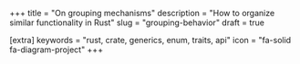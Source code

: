 +++
title = "On grouping mechanisms"
description = "How to organize similar functionality in Rust"
slug = "grouping-behavior"
draft = true

[extra]
keywords = "rust, crate, generics, enum, traits, api"
icon = "fa-solid fa-diagram-project"
+++


